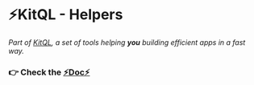 # ⚡KitQL - Helpers

_Part of [KitQL](https://github.com/jycouet/kitql#kitql), a set of tools helping **you** building efficient apps in a fast way._

### 👉 Check the [⚡Doc⚡](https://kitql.dev/docs/tools/04_helpers)

